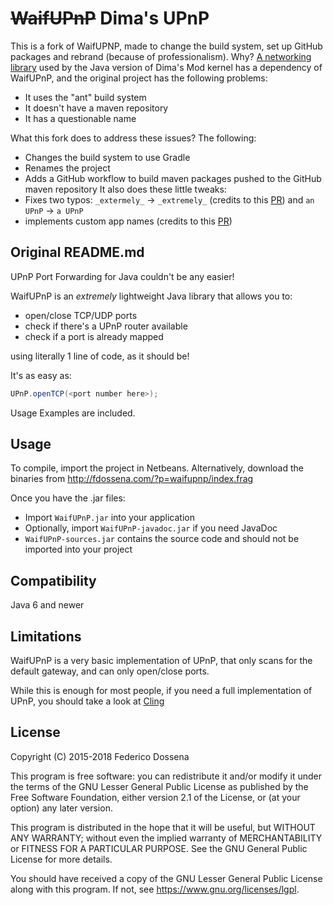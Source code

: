 # ~~WaifUPnP~~ Dima's UPnP
This is a fork of WaifUPNP, made to change the build system, set up GitHub packages and rebrand (because of professionalism).
Why? [A networking library](https://github.com/DimasMod/JRakNet) used by the Java version of Dima's Mod kernel has a dependency of WaifUPnP, 
and the original project has the following problems:
- It uses the "ant" build system
- It doesn't have a maven repository
- It has a questionable name

What this fork does to address these issues?
The following:
- Changes the build system to use Gradle
- Renames the project
- Adds a GitHub workflow to build maven packages pushed to the GitHub maven repository
It also does these little tweaks:
- Fixes two typos: `_extermely_` -> `_extremely_` (credits to this [PR](https://github.com/adolfintel/WaifUPnP/pull/18)) and `an UPnP` -> `a UPnP`
- implements custom app names (credits to this [PR](https://github.com/adolfintel/WaifUPnP/pull/22))

## Original README.md

UPnP Port Forwarding for Java couldn't be any easier!

WaifUPnP is an _extremely_ lightweight Java library that allows you to:

- open/close TCP/UDP ports
- check if there's a UPnP router available
- check if a port is already mapped

using literally 1 line of code, as it should be! 

It's as easy as:

```java
UPnP.openTCP(<port number here>);
```

Usage Examples are included.

## Usage

To compile, import the project in Netbeans.
Alternatively, download the binaries from http://fdossena.com/?p=waifupnp/index.frag

Once you have the .jar files:

- Import `WaifUPnP.jar` into your application
- Optionally, import `WaifUPnP-javadoc.jar` if you need JavaDoc
- `WaifUPnP-sources.jar` contains the source code and should not be imported into your project

## Compatibility

Java 6 and newer

## Limitations

WaifUPnP is a very basic implementation of UPnP, that only scans for the default gateway, and can only open/close ports.

While this is enough for most people, if you need a full implementation of UPnP, you should take a look at [Cling](http://4thline.org/projects/cling/)

## License
Copyright (C) 2015-2018 Federico Dossena

This program is free software: you can redistribute it and/or modify
it under the terms of the GNU Lesser General Public License as published by
the Free Software Foundation, either version 2.1 of the License, or
(at your option) any later version.

This program is distributed in the hope that it will be useful,
but WITHOUT ANY WARRANTY; without even the implied warranty of
MERCHANTABILITY or FITNESS FOR A PARTICULAR PURPOSE.  See the
GNU General Public License for more details.

You should have received a copy of the GNU Lesser General Public License
along with this program.  If not, see <https://www.gnu.org/licenses/lgpl>.
